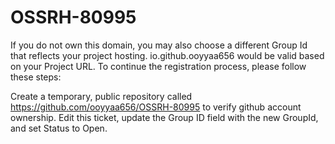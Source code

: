 # OSSRH-80995
If you do not own this domain, you may also choose a different Group Id that reflects your project hosting. io.github.ooyyaa656 would be valid based on your Project URL.
To continue the registration process, please follow these steps:

Create a temporary, public repository called https://github.com/ooyyaa656/OSSRH-80995 to verify github account ownership.
Edit this ticket, update the Group ID field with the new GroupId, and set Status to Open.
